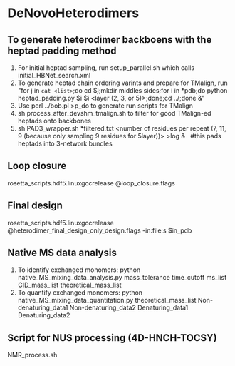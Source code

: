 # DeNovoHeterodimers
## To generate heterodimer backboens with the heptad padding method
1. For initial heptad sampling, run setup_parallel.sh which calls initial_HBNet_search.xml
2. To generate heptad chain ordering varints and prepare for TMalign, run
  		"for j in `cat <list>`;do cd $j;mkdir middles sides;for i in *pdb;do python heptad_padding.py $i $i <layer (2, 3, or 5)>;done;cd ../;done &"
3. Use perl ../bob.pl >p_do to generate run scripts for TMalign
4. sh process_after_devshm_tmalign.sh to filter for good TMalign-ed heptads onto backbones
5. sh PAD3_wrapper.sh *filtered.txt <number of residues per repeat (7, 11, 9 (because only sampling 9 residues for 5layer))> >log &   #this pads heptads into 3-network bundles

## Loop closure
rosetta_scripts.hdf5.linuxgccrelease @loop_closure.flags

## Final design
rosetta_scripts.hdf5.linuxgccrelease @heterodimer_final_design_only_design.flags -in:file:s $in_pdb

## Native MS data analysis
1. To identify exchanged monomers: python native_MS_mixing_data_analysis.py mass_tolerance time_cutoff ms_list CID_mass_list theoretical_mass_list
2. To quantify exchanged monomers: python native_MS_mixing_data_quantitation.py theoretical_mass_list Non-denaturing_data1 Non-denaturing_data2 Denaturing_data1 Denaturing_data2

## Script for NUS processing (4D-HNCH-TOCSY)
NMR_process.sh
